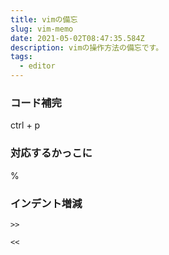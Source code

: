 ```yaml
---
title: vimの備忘
slug: vim-memo
date: 2021-05-02T08:47:35.584Z
description: vimの操作方法の備忘です。
tags:
  - editor
---
```

### コード補完

ctrl + p

### 対応するかっこに

%

### インデント増減
```
>>

<<
```
